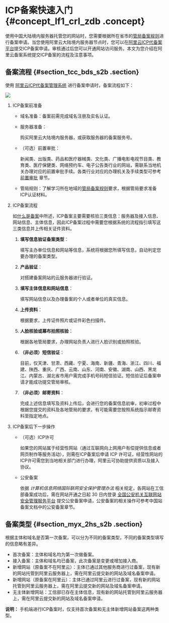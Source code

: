 # ICP备案快速入门 {#concept_lf1_crl_zdb .concept}

使用中国大陆境内服务器托管您的网站时，您需要根据所在省市的[管局备案规则](https://beian.aliyun.com/?spm=a2c4g.750001.765261.5.GoB9kU#MapDataContainer)进行备案申请。当您使用阿里云大陆境内服务器节点时，您可以在[阿里云ICP代备案平台](https://beian.aliyun.com/order/index.htm)提交ICP备案申请。审核通过后您可以开通网站访问服务。本文为您介绍在阿里云备案系统提交ICP备案的流程及注意事项。

## 备案流程 {#section_tcc_bds_s2b .section}

使用 [阿里云ICP代备案管理系统](https://beian.aliyun.com/order/selfBaIndex.htm) 进行备案申请时，备案流程如下：

![](http://static-aliyun-doc.oss-cn-hangzhou.aliyuncs.com/assets/img/14194/15570409719002_zh-CN.png)

1.  ICP备案前准备
    -   域名准备：备案前需完成域名注册及实名认证。
    -   服务器准备：

        购买阿里云大陆境内服务器，或获取服务器的备案服务号。

    -   （可选）前置审批：

        新闻类、出版类、药品和医疗器械类、文化类、广播电影电视节目类、教育类、医疗保健类、网络预约车、电子公告类行业的网站，需联系当地机关办理对应的前置审批手续。各类行业对应的办理机关及手续类型可参考 [前置审批](../intl.zh-CN/ICP备案前准备/前置审批.md#) 章节。

    -   管局规则：了解学习所在地域的[管局备案规则](https://beian.aliyun.com/?spm=a2c4g.750001.765261.5.GoB9kU#MapDataContainer)要求，根据管局要求准备ICP认证材料。
2.  ICP备案流程

    如[什么是备案](../intl.zh-CN/产品简介/什么是备案.md#)中所述，ICP备案主要需要核验三类信息：服务器及接入信息、网站信息、主体信息，因此ICP备案过程中需要您根据系统的流程指引填写这三类信息并上传相关证件资料。

    1.  **填写信息验证备案类型**：

        填写主办单位信息和网站等信息，系统将根据您所填写信息，自动判定您要办理的备案类型。

    2.  **产品验证**：

        对搭建备案网站的云服务器进行验证。

    3.  **填写主体信息和网站信息**：

        填写网站信息以及办理备案的个人或者单位的真实信息。

    4.  **上传资料**：

        根据要求，上传证件照片或证件彩色扫描件。

    5.  **人脸核验或幕布拍照核验**：

        根据各地管局要求，办理网站负责人进行人脸识别或拍照核验。

    6.  **（非必须）短信验证**：

        目前，仅天津、甘肃、西藏、宁夏、海南、新疆、青海、浙江、四川、福建、陕西、重庆、广西、云南、山东、河南、安徽、湖南、山西、黑龙江、内蒙古、湖北省市用户需完成手机号码短信验证。短信验证后备案申请才能成功提交管局审核。

    7.  **（非必须）邮寄资料**：

        完成上述信息填写及资料上传后，会进行您的备案信息初审，初审过程中根据您提交的资料及各地管局的要求，有可能需要您按照系统指示邮寄资料至指定地点。

3.  ICP备案后下一步操作
    -   （可选）ICP许可

        如果您的网站属于经营性网站（通过互联网向上网用户有偿提供信息或者网页制作等服务活动），则需在ICP备案后申请 ICP 许可证，经营性网站的ICP许可需您到当地相关部门进行办理，阿里云可协助提供资质以及接入协议。

    -   公安备案

        依据 *计算机信息网络国际联网安全保护管理办法* 相关规定，各网站在工信部备案成功后，需在网站开通之日起 30 日内登录 [全国公安机关互联网站安全管理服务平台](http://www.beian.gov.cn/portal/index?spm=a2c4g.11186623.2.1.SRC9LP) 提交公安备案申请，公安备案的相关操作可参考中国站备案文档中的公安备案章节。


## 备案类型 {#section_myx_2hs_s2b .section}

根据主体和域名是否第一次备案，可以分为不同的备案类型，不同的备案类型填写的信息略有差异。

-   首次备案：主体和域名均为第一次做备案。
-   接入备案：主体和域名均已备案，此次备案是变更或增加接入商。
-   新增网站（原备案不在阿里云）：主体已通过其他服务商进行过备案，现有新的网站托管到阿里云服务器上，需在阿里云提交新的网站及域名备案申请。
-   新增网站（原备案在阿里云）：主体已通过阿里云进行过备案，现有新的网站托管到阿里云服务器上，需在阿里云提交新的网站及域名备案申请。
-   无主体新增网站：工信部已存在主体信息，现有新的网站托管到阿里云服务器上，需在阿里云提交新的网站及域名备案申请。

**说明：** 手机端进行ICP备案时，仅支持首次备案和无主体新增网站备案这两种类型。

